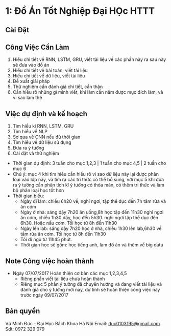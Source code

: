# 1: Đồ Án Tốt Nghiệp Đại HỌc HTTT


## Cài Đặt
## Công Việc Cần Làm
1. Hiểu chi tiết về RNN, LSTM, GRU, viết tài liệu về các phần này ra sau này sẽ đưa vào đồ án
2. Hiểu chi tiết về bài toán, viết tài liệu
3. Hiểu chi tiết về dữ liệu, viết tài liệu
4. Đề xuất giải pháp
5. Thử nghiệm cần đánh giá chi tiết, cẩn thận
6. Cần hiểu rõ những gì mình viết, khi làm cần nắm được mục đích làm, và vì sao làm thế
## Việc dự định và kế hoạch
1. Tìm hiểu kĩ RNN, LSTM, GRU
2. Tìm hiểu về NLP
3. Sơ qua về CNN nếu đủ thời gian
4. Tìm hiểu về dữ liệu sử dụng
5. Đưa ra ý tưởng
6. Cài đặt và thử nghiệm
- Thời gian dự định: 3 tuần cho mục 1,2,3 | 1 tuần cho mục 4,5 | 2 tuần cho mục 6
- Chú ý: mục 4 khi tìm hiểu cần hiểu rõ vì sao dữ liệu này lại được phân loại vào lớp này, và tìm ra các tri thức có thể bổ sung, với mục 5 khi đưa ra ý tưởng cần phân tích kĩ ý tưởng có thỏa mãn, có thêm tri thức và làm bộ phân loại học tốt hơn
- Thời gian biểu:
  + Ngày đi làm: chiều 6h20 về, nghỉ ngơi, tập thể dục đến 7h tắm rửa và ăn cơm
  + Ngày ở nhà: sáng dậy 7h20 ăn uống,8h học tập đến 11h30 nghỉ ngơi ăn cơm, chiều 1h30 dậy, học đến 5h30. nghỉ ngơi tập thể dục đến 6h30. Hoặc nấu cơm. Tối học từ 8h đến 11h30
  + Ngày lên lab: sáng dậy 7h20 học ở nhà, chiều 1h30 lên lab,6h30 về tắm rửa ăn cơm. Tối học từ 8h đến 11h30
  + Tối đi ngủ từ 11h45 phút.
  + Thời gian học sẽ gồm: học tiếng anh, làm đồ án và thêm về big data

## Note Công việc hoàn thành
- Ngày 07/07/2017 Hoàn thiện cơ bản các mục 1,2,3,4,5
  + Riêng phần viết tài liệu chưa hoàn thành
  + Riêng mục 5 phần ý tưởng đã chuyển hướng và đang viết tài liệu và đánh giá cho ý tưởng mới này, dự tính sẽ hoàn thiện công việc này trước ngày 09/07/2017
## Bản quyền
Vũ Minh Đức - Đại Học Bách Khoa Hà Nội
Email: duc0103195@gmail.com
Sdt: 0972 329 079
